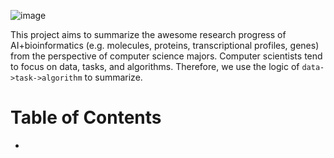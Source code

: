![image](https://github.com/HongxinXiang/awesome-ai-bioinformatics/blob/master/asset/logo.png)



This project aims to summarize the awesome research progress of AI+bioinformatics (e.g. molecules, proteins, transcriptional profiles, genes) from the perspective of computer science majors. Computer scientists tend to focus on data, tasks, and algorithms. Therefore, we use the logic of `data->task->algorithm` to summarize.



# Table of Contents

- 
